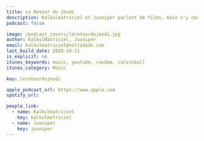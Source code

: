```yaml
---
title: Le Retour du Jeudi
description: Kalkulmatriciel et Juuniper parlent de films, mais n'y connaissent rien.
podcast: false

image: /podcast_covers/leretourdujeudi.jpg
author: KalkulMatriciel, Juuniper
email: kalkulmatriciel@nittadodo.com
last_build_date: 2020-10-11
is_explicit: no
itunes_keywords: music, youtube, random, calvinball
itunes_category: Music

key: leretourdujeudi

apple_podcast_url: https://www.apple.com
spotify_url: 

people_link: 
  - name: Kalkulmatriciel
    key: kalkulmatriciel
  - name: Juuniper
    key: juuniper
---
```


<Podcast/>